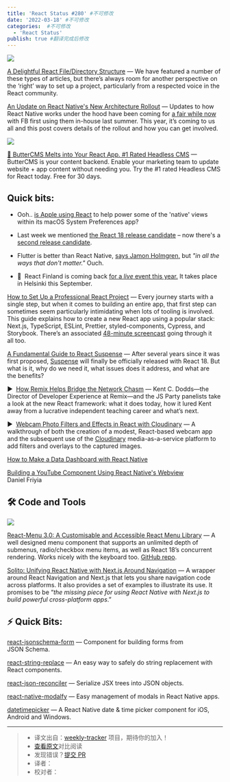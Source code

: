 ```yaml
---
title: 'React Status #280' #不可修改
date: '2022-03-18' #不可修改
categories:  #不可修改
  - 'React Status'
publish: true #翻译完成后修改
---
```


[![](https://res.cloudinary.com/cpress/image/upload/w_1280,e_sharpen:60/v1647446598/iwfikud5skbmjt6pecw8.jpg)](https://react.statuscode.com/link/121000/web)

<!--以上是预览信息，图片一张或限制百字左右，前者优先，全文请使用二级及以下标题-->
<!-- more -->

[A Delightful React File/Directory Structure](https://react.statuscode.com/link/121000/web "www.joshwcomeau.com") — We have featured a number of these types of articles, but there’s always room for another perspective on the ‘right’ way to set up a project, particularly from a respected voice in the React community.

[An Update on React Native's New Architecture Rollout](https://react.statuscode.com/link/120993/web "reactnative.dev") — Updates to how React Native works under the hood have been coming for [a fair while now](https://react.statuscode.com/link/120994/web) with FB first using them in-house last summer. This year, it’s coming to us all and this post covers details of the rollout and how you can get involved.

[![](https://copm.s3.amazonaws.com/d52404e9.png)](https://react.statuscode.com/link/120995/web)

[🧈 ButterCMS Melts into Your React App. #1 Rated Headless CMS](https://react.statuscode.com/link/120995/web "buttercms.com") — ButterCMS is your content backend. Enable your marketing team to update website + app content without needing you. Try the #1 rated Headless CMS for React today. Free for 30 days.

## **Quick bits:**

*   Ooh.. [is Apple using React](https://react.statuscode.com/link/121019/web) to help power some of the 'native' views within its macOS System Preferences app?

*   Last week we mentioned [the React 18 release candidate](https://react.statuscode.com/link/120996/web) – now there's a [second release candidate](https://react.statuscode.com/link/120997/web).

*   Flutter is better than React Native, [says Jamon Holmgren,](https://react.statuscode.com/link/120998/web) but _"in all the ways that don't matter."_ Ouch.

*   📅  React Finland is coming back [for a _live_ event this year.](https://react.statuscode.com/link/120999/web) It takes place in Helsinki this September.


[How to Set Up a Professional React Project](https://react.statuscode.com/link/120991/web "profy.dev") — Every journey starts with a single step, but when it comes to building an entire app, that first step can sometimes seem particularly intimidating when lots of tooling is involved. This guide explains how to create a new React app using a popular stack: Next.js, TypeScript, ESLint, Prettier, styled-components, Cypress, and Storybook. There’s an associated [48-minute screencast](https://react.statuscode.com/link/120992/web) going through it all too.

[A Fundamental Guide to React Suspense](https://react.statuscode.com/link/121001/web "www.chakshunyu.com") — After several years since it was first proposed, [Suspense](https://react.statuscode.com/link/121002/web) will finally be officially released with React 18. But what is it, why do we need it, what issues does it address, and what are the benefits?


▶  [How Remix Helps Bridge the Network Chasm](https://react.statuscode.com/link/121007/web "changelog.com") — Kent C. Dodds—the Director of Developer Experience at Remix—and the JS Party panelists take a look at the new React framework: what it does today, how it lured Kent away from a lucrative independent teaching career and what’s next.

▶  [Webcam Photo Filters and Effects in React with Cloudinary](https://react.statuscode.com/link/121008/web "www.youtube.com") — A walkthrough of both the creation of a modest, React-based webcam app and the subsequent use of the [Cloudinary](https://react.statuscode.com/link/121009/web) media-as-a-service platform to add filters and overlays to the captured images.

[How to Make a Data Dashboard with React Native](https://react.statuscode.com/link/121010/web "www.influxdata.com")

[Building a YouTube Component Using React Native's Webview](https://react.statuscode.com/link/121011/web)  
Daniel Friyia

## 🛠 Code and Tools

[![](https://res.cloudinary.com/cpress/image/upload/w_1280,e_sharpen:60/vkeeo2fqs1fyqezpelao.jpg)](https://react.statuscode.com/link/121012/web)

[React-Menu 3.0: A Customisable and Accessible React Menu Library](https://react.statuscode.com/link/121012/web "szhsin.github.io") — A well designed menu component that supports an unlimited depth of submenus, radio/checkbox menu items, as well as React 18’s concurrent rendering. Works nicely with the keyboard too. [GitHub repo](https://react.statuscode.com/link/121013/web).

[Solito: Unifying React Native with Next.js Around Navigation](https://react.statuscode.com/link/121014/web "solito.dev") — A wrapper around React Navigation and Next.js that lets you share navigation code across platforms. It also provides a set of examples to illustrate its use. It promises to be “_the missing piece for using React Native with Next.js to build powerful cross-platform apps_.”

## ⚡️ Quick Bits:

[react-jsonschema-form](https://react.statuscode.com/link/121020/web) — Component for building forms from JSON Schema.

[react-string-replace](https://react.statuscode.com/link/121015/web) — An easy way to safely do string replacement with React components.

[react-json-reconciler](https://react.statuscode.com/link/121016/web) — Serialize JSX trees into JSON objects.

[react-native-modalfy](https://react.statuscode.com/link/121017/web) — Easy management of modals in React Native apps.

[datetimepicker](https://react.statuscode.com/link/121018/web) — A React Native date & time picker component for iOS, Android and Windows.

---
> * 译文出自：[weekly-tracker](https://github.com/FEDarling/weekly-tracker) 项目，期待你的加入！
> * [查看原文](https://react.statuscode.com/issues/280)对比阅读
> * 发现错误？[提交 PR](https://github.com/FEDarling/weekly-tracker/blob/main/weeklys/react_status/280)
> * 译者：
> * 校对者：
